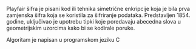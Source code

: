 Playfair šifra je pisani kod ili tehnika simetrične enkripcije koja je bila prva zamjenska šifra koja se koristila za šifriranje podataka. Predstavljen 1854. godine, uključivao je upotrebu tipki koje poredavaju abecedna slova u geometrijskim uzorcima kako bi se kodirale poruke.

Algoritam je napisan u programskom jeziku C
